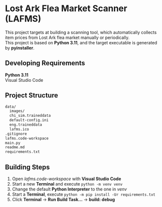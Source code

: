# Lost Ark Flea Market Scanner (LAFMS)

This project targets at building a scanning tool, which automatically collects item prices from Lost Ark flea market manually or periodically.  
This project is based on **Python 3.11**, and the target executable is generated by **pyinstaller**.

## Developing Requirements

**Python 3.11**  
Visual Studio Code

## Project Structure

```bash
data/
  images/
  chi_sim.traineddata
  default-config.ini
  eng.traineddata
  lafms.ico
.gitignore
lafms.code-workspace
main.py
readme.md
requirements.txt
```

## Building Steps

1. Open *lafms.code-workspace* with **Visual Studio Code**
2. Start a new **Terminal** and execute `python -m venv venv`
3. Change the default **Python Interpreter** to the one in *venv*
4. Start a **Terminal**, execute `python -m pip install -Ur requirements.txt`
6. Click **Terminal** -> **Run Build Task...** -> **build: debug**

